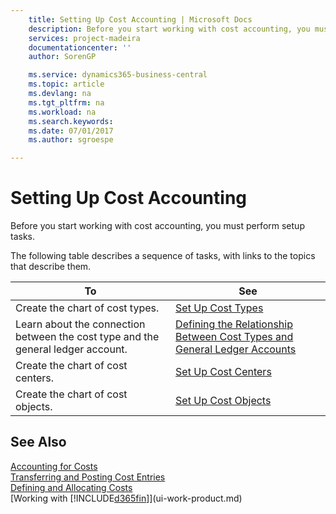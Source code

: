 ```yaml
---
    title: Setting Up Cost Accounting | Microsoft Docs
    description: Before you start working with cost accounting, you must perform setup tasks.
    services: project-madeira
    documentationcenter: ''
    author: SorenGP

    ms.service: dynamics365-business-central
    ms.topic: article
    ms.devlang: na
    ms.tgt_pltfrm: na
    ms.workload: na
    ms.search.keywords:
    ms.date: 07/01/2017
    ms.author: sgroespe

---
```

# Setting Up Cost Accounting
Before you start working with cost accounting, you must perform setup tasks.  

 The following table describes a sequence of tasks, with links to the topics that describe them.

|To|See|  
|--------|---------|  
|Create the chart of cost types.|[Set Up Cost Types](finance-how-to-set-up-cost-types.md)|  
|Learn about the connection between the cost type and the general ledger account.|[Defining the Relationship Between Cost Types and General Ledger Accounts](finance-defining-the-relationship-between-cost-types-and-general-ledger-accounts.md)|  
|Create the chart of cost centers.|[Set Up Cost Centers](finance-how-to-set-up-cost-centers.md)|  
|Create the chart of cost objects.|[Set Up Cost Objects](finance-how-to-set-up-cost-objects.md)|  

## See Also  
[Accounting for Costs](finance-manage-cost-accounting.md)  
[Transferring and Posting Cost Entries](finance-transfer-and-post-cost-entries.md)   
[Defining and Allocating Costs](finance-define-and-allocate-costs.md)  
[Working with [!INCLUDE[d365fin](includes/d365fin_md.md)]](ui-work-product.md)
